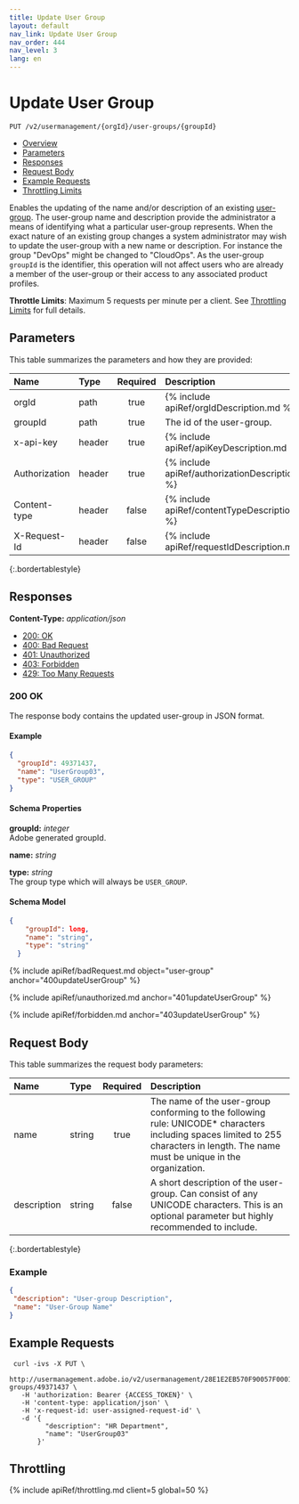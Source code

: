 ```yaml
---
title: Update User Group
layout: default
nav_link: Update User Group
nav_order: 444
nav_level: 3
lang: en
---
```


# <a name="updateUserGroup" class="api-ref-title">Update User Group</a>
```
PUT /v2/usermanagement/{orgId}/user-groups/{groupId}
```

* [Overview](#intro)
* [Parameters](#parameters)
* [Responses](#responses)
* [Request Body](#requestBody)
* [Example Requests](#exampleRequests)
* [Throttling Limits](#throttle)

<a name="intro" class="api-ref-subtitle"></a>
Enables the updating of the name and/or description of an existing [user-group](glossary.html#user-group). The user-group name and description provide the administrator a means of identifying what a particular user-group represents. When the exact nature of an existing group changes a system administrator may wish to update the user-group with a new name or description. For instance the group "DevOps" might be changed to "CloudOps". As the user-group `groupId` is the identifier, this operation will not affect users who are already a member of the user-group or their access to any associated product profiles.  

__Throttle Limits__: Maximum 5 requests per minute per a client. See [Throttling Limits](#throttle) for full details.

## <a name="parameters" class="api-ref-subtitle">Parameters</a>
This table summarizes the parameters and how they are provided:

| Name | Type | Required | Description |
| :--- | :------ | :---: | :------ |
| orgId | path | true | {% include apiRef/orgIdDescription.md %} |
| groupId | path | true | The id of the user-group. |
| x-api-key | header | true | {% include apiRef/apiKeyDescription.md %} |
| Authorization | header | true | {% include apiRef/authorizationDescription.md %} |
| Content-type | header | false | {% include apiRef/contentTypeDescription.md %} |
| X-Request-Id | header | false | {% include apiRef/requestIdDescription.md %} |
{:.bordertablestyle}

## <a name="responses" class="api-ref-subtitle">Responses</a>

__Content-Type:__ _application/json_

- [200: OK](#200updateUserGroup)
- [400: Bad Request](#400updateUserGroup)
- [401: Unauthorized](#401updateUserGroup)
- [403: Forbidden](#403updateUserGroup)
- [429: Too Many Requests](#throttle)

### <a name="200updateUserGroup" class="api-ref-subtitle">200 OK</a>
The response body contains the updated user-group in JSON format.  

#### Example
```json
{
  "groupId": 49371437,
  "name": "UserGroup03",
  "type": "USER_GROUP"
}
```

#### Schema Properties

__groupId:__ _integer_  
Adobe generated groupId. 

__name:__ _string_

__type:__ _string_  
The group type which will always be `USER_GROUP`.

#### Schema Model

```json
{
    "groupId": long,
    "name": "string",
    "type": "string"
  }
```

{% include apiRef/badRequest.md object="user-group" anchor="400updateUserGroup" %}

{% include apiRef/unauthorized.md anchor="401updateUserGroup" %}

{% include apiRef/forbidden.md anchor="403updateUserGroup" %}

## <a name="requestBody" class="api-ref-subtitle">Request Body</a>

This table summarizes the request body parameters:

| Name | Type | Required | Description |
| :--- | :------ | :---: | :------- |
| name | string | true | The name of the user-group conforming to the following rule: UNICODE* characters including spaces limited to 255 characters in length. The name must be unique in the organization. |
| description | string | false | A short description of the user-group. Can consist of any UNICODE characters. This is an optional parameter but highly recommended to include. |
{:.bordertablestyle}

### Example

```json
{
 "description": "User-group Description",
 "name": "User-Group Name"
}
```


## <a name="exampleRequests" class="api-ref-subtitle">Example Requests</a>
```
 curl -ivs -X PUT \
   http://usermanagement.adobe.io/v2/usermanagement/28E1E2EB570F90057F000101@AdobeOrg/user-groups/49371437 \
   -H 'authorization: Bearer {ACCESS_TOKEN}' \
   -H 'content-type: application/json' \
   -H 'x-request-id: user-assigned-request-id' \
   -d '{
         "description": "HR Department",
         "name": "UserGroup03"
       }'
```

## <a name="throttle" class="api-ref-subtitle">Throttling</a>

{% include apiRef/throttling.md client=5 global=50 %}